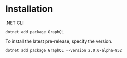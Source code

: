 # Installation

.NET CLI

```
dotnet add package GraphQL
```

To install the latest pre-release, specify the version.

```
dotnet add package GraphQL --version 2.0.0-alpha-952
```
